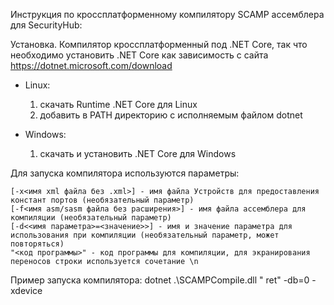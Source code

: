 ﻿Инструкция по кроссплатформенному компилятору SCAMP ассемблера для SecurityHub:

Установка.
Компилятор кроссплатформенный под .NET Core, так что необходимо установить .NET Core как зависимость с сайта https://dotnet.microsoft.com/download

* Linux:
    1) скачать Runtime .NET Core для Linux
    2) добавить в PATH директорию с исполняемым файлом dotnet

* Windows:
    1) скачать и установить .NET Core для Windows

Для запуска компилятора используются параметры:

    [-x<имя xml файла без .xml>] - имя файла Устройств для предоставления констант портов (необязательный параметр)
    [-f<имя asm/sasm файла без расширения>] - имя файла ассемблера для компиляции (необязательный параметр)
    [-d<<имя параметра>=<значение>>] - имя и значение параметра для использования при компиляции (необязательный параметр, может повторяться)
    "<код программы>" - код программы для компиляции, для экранирования переносов строки используется сочетание \n

Пример запуска компилятора: 
dotnet .\SCAMPCompile.dll " ret" -db=0 -xdevice
